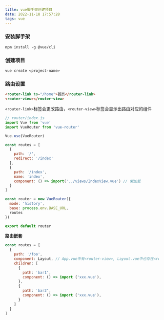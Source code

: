 ```yaml
---
title: vue脚手架创建项目
date: 2022-11-18 17:57:28
tags: vue
---
```



### 安装脚手架
```shell
npm install -g @vue/cli
```

### 创建项目
```shell
vue create <project-name>
```

<!-- more -->
### 路由设置
```html
<router-link to="/home">首页</router-link>
<router-view></router-view>
```
`<router-link>`标签会更改路由，`<router-view>`标签会显示出路由对应的组件

```javascript
// router/index.js
import Vue from 'vue'
import VueRouter from 'vue-router'

Vue.use(VueRouter)

const routes = [
  {
    path: '/',
    redirect: '/index'
  },
  {
    path: '/index',
    name: 'index',
    component: () => import('../views/IndexView.vue') // 懒加载
  }
]

const router = new VueRouter({
  mode: 'history',
  base: process.env.BASE_URL,
  routes
})

export default router

```

**路由嵌套**
```javascript
const routes = [
  {
    path: '/foo',
    component: Layout, // App.vue中有<router-view>, Layout.vue中也存在<router-view>
    children: [
      {
        path: 'bar1',
        component: () => import ('xxx.vue'),
      },
      {
        path: 'bar2',
        component: () => import ('xxx.vue'),
      }
    ]
  }
]
```
